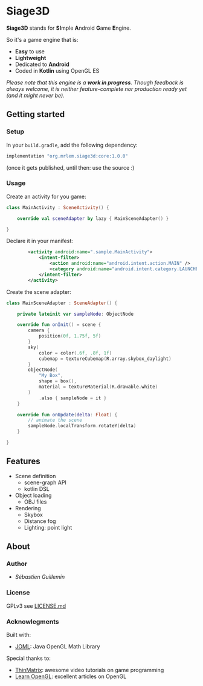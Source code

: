 # Siage3D

**Siage3D** stands for **SI**mple **A**ndroid **G**ame **E**ngine.

So it's a game engine that is:

* **Easy** to use
* **Lightweight**
* Dedicated to **Android**
* Coded in **Kotlin** using OpenGL ES

_Please note that this engine is a **work in progress**. Though feedback is always welcome, it is neither feature-complete nor production ready yet (and it might never be)._

## Getting started

### Setup

In your `build.gradle`, add the following dependency:

```groovy
implementation "org.mrlem.siage3d:core:1.0.0"
```

(once it gets published, until then: use the source :)

### Usage

Create an activity for you game:

```Kotlin
class MainActivity : SceneActivity() {

    override val sceneAdapter by lazy { MainSceneAdapter() }

}
```

Declare it in your manifest:

```xml
        <activity android:name=".sample.MainActivity">
            <intent-filter>
                <action android:name="android.intent.action.MAIN" />
                <category android:name="android.intent.category.LAUNCHER" />
            </intent-filter>
        </activity>
```

Create the scene adapter:

```kotlin
class MainSceneAdapter : SceneAdapter() {

    private lateinit var sampleNode: ObjectNode

    override fun onInit() = scene {
        camera {
            position(0f, 1.75f, 5f)
        }
        sky(
            color = color(.6f, .8f, 1f)
            cubemap = textureCubemap(R.array.skybox_daylight)
        }
        objectNode(
            "My Box",
            shape = box(),
            material = textureMaterial(R.drawable.white)
        )
            .also { sampleNode = it }
    }

    override fun onUpdate(delta: Float) {
        // animate the scene
        sampleNode.localTransform.rotateY(delta)
    }

}
```

## Features

* Scene definition
  - scene-graph API
  - kotlin DSL
* Object loading
  - OBJ files
* Rendering
  - Skybox
  - Distance fog
  - Lighting: point light

## About

### Author

* *Sébastien Guillemin*

### License

GPLv3 see [LICENSE.md](LICENSE.md)

### Acknowlegments

Built with:

* [JOML](https://github.com/JOML-CI/JOML): Java OpenGL Math Library

Special thanks to:

* [ThinMatrix](https://www.youtube.com/user/ThinMatrix): awesome video tutorials on game programming
* [Learn OpenGL](https://learnopengl.com): excellent articles on OpenGL
